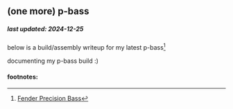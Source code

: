## (one more) p-bass

##### last updated: 2024-12-25

below is a build/assembly writeup for my latest p-bass[^1]

documenting my p-bass build :)

#### footnotes:
[^1]: [Fender Precision Bass](https://en.wikipedia.org/wiki/Fender_Precision_Bass)

